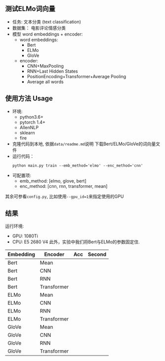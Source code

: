 ## 测试ELMo词向量
- 任务: 文本分类 (text classification)
- 数据集： 电影评论情感分类
- 模型 word embeddings + encoder:
    - word embeddings:
        - Bert
        - ELMo
        - GloVe
    - encoder:
        - CNN+MaxPooling
        - RNN+Last Hidden States
        - PositionEncoding+Transformer+Average Pooling
        - Average all words

## 使用方法 Usage
- 环境:
    - python3.6+
    - pytorch 1.4+
    - AllenNLP
    - sklearn
    - fire
- 克隆代码到本地, 依据`data/readme.md`说明 下载Bert/ELMo/GloVe的词向量文件
- 运行代码：
    ```
    python main.py train --emb_method='elmo' --enc_method='cnn'
    ```
- 可配置项:
    - emb_method: [elmo, glove, bert]
    - enc_method: [cnn, rnn, transformer, mean]

其余可参看`config.py`, 比如使用`--gpu_id=1`来指定使用的GPU

## 结果

运行环境:
- GPU: 1080Ti
- CPU: E5 2680 V4
此外，实验中我们将Bert与ELMo的参数固定住. 


| Embedding | Encoder |  Acc| Second|
| ---- | ---- | ----| ---- |
| Bert  | Mean        |     |     |
| Bert  | CNN         |     |     |
| Bert  | RNN         |     |     |
| Bert  | Transformer |     |     |
| ELMo  | Mean        |     |     |
| ELMo  | CNN         |     |     |
| ELMo  | RNN         |     |     |
| ELMo  | Transformer |     |     |
| GloVe | Mean        |     |     |
| GloVe | CNN         |     |     |
| GloVe | RNN         |     |     |
| GloVe | Transformer |     |     |


